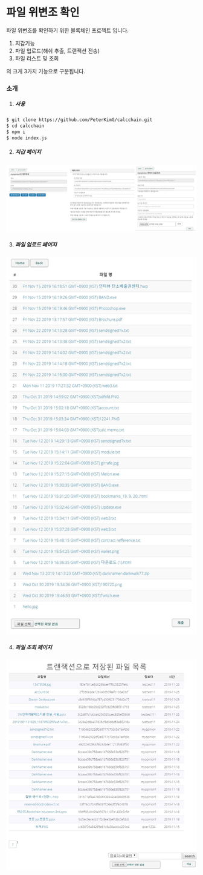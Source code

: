 # 파일 위변조 확인

파일 위변조를 확인하기 위한 블록체인 프로젝트 입니다.

1. 지갑기능
2. 파일 업로드(해쉬 추출, 트랜잭션 전송)
3. 파일 리스트 및 조회

의 크게 3가지 기능으로 구분됩니다.




### 소개

1. ##### 사용
```
$ git clone https://github.com/PeterKimG/calcchain.git
$ cd calcchain
$ npm i
$ node index.js
```

2. ##### 지갑 페이지

![wallet](./public/images/f1.png)



3. ##### 파일 업로드 페이지

![upload](./public/images/f2.png)



4. ##### 파일 조회 페이지

![check](./public/images/f3.png)
